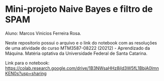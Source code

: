 # **Mini-projeto Naive Bayes e filtro de SPAM**

Aluno: Marcos Vinicios Ferreira Rosa.

Neste repositorio possui o arquivo e o link do notebook com as resoluções de uma atividade do curso MTM3587-08222 (20212) - Aprendizado da Máquina. Matéria optativa da Universidade Federal de Santa Catarina.

Link para o notebook: https://colab.research.google.com/drive/1B3NWsaHHz8jId3W5fL1BbjA0lmnKEN0s?usp=sharing
